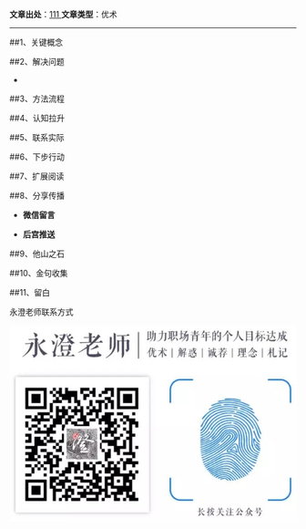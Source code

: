 

**文章出处**：[111 ](http://mp.weixin.qq.com/s/oFV5jnQGuaK4khE_SSLLzg)
**文章类型**：优术

------------------------------------

##1、关键概念


##2、解决问题

- 


##3、方法流程



##4、认知拉升


##5、联系实际




##6、下步行动



##7、扩展阅读

##8、分享传播

- **微信留言**

-	**后宫推送**

##9、他山之石

##10、金句收集

##11、留白


永澄老师联系方式

![](./_image/永澄老师公众号图片.webp.jpg)


	
